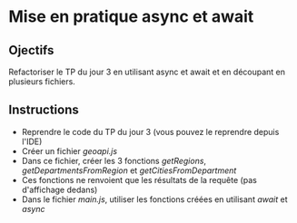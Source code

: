 # Mise en pratique async et await

## Ojectifs

Refactoriser le TP du jour 3 en utilisant async et await et en découpant en plusieurs fichiers.

## Instructions

* Reprendre le code du TP du jour 3 (vous pouvez le reprendre depuis l'IDE)
* Créer un fichier *geoapi.js*
* Dans ce fichier, créer les 3 fonctions *getRegions*, *getDepartmentsFromRegion* et *getCitiesFromDepartment*
* Ces fonctions ne renvoient que les résultats de la requête (pas d'affichage dedans)
* Dans le fichier *main.js*, utiliser les fonctions créées en utilisant *await* et *async*